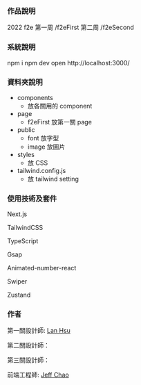 ### 作品說明
2022 f2e
第一周 /f2eFirst
第二周 /f2eSecond

### 系統說明

npm i
npm dev
open http://localhost:3000/

### 資料夾說明
* components
  - 放各關用的 component
* page
  - f2eFirst 放第一關 page
* public 
  - font 放字型
  - image 放圖片
* styles
  - 放 CSS
* tailwind.config.js
  - 放 tailwind setting
### 使用技術及套件

Next.js

TailwindCSS

TypeScript

Gsap

Animated-number-react

Swiper

Zustand
### 作者

第一關設計師: [Lan Hsu](https://www.behance.net/alena0528a)

第二關設計師：

第三關設計師：

前端工程師: [Jeff Chao](https://github.com/oneraner)